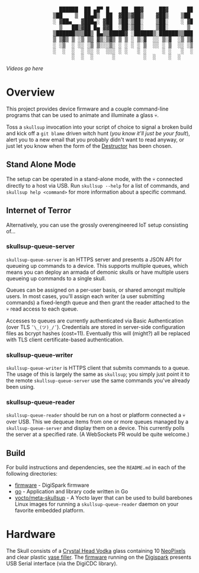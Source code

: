 <pre>
                 ██████  ██ ▄█▀ █    ██  ██▓     ██▓      ██████  █    ██  ██▓███   ▐██▌
               ▒██    ▒  ██▄█▒  ██  ▓██▒▓██▒    ▓██▒    ▒██    ▒  ██  ▓██▒▓██░  ██▒ ▐██▌
               ░ ▓██▄   ▓███▄░ ▓██  ▒██░▒██░    ▒██░    ░ ▓██▄   ▓██  ▒██░▓██░ ██▓▒ ▐██▌
                 ▒   ██▒▓██ █▄ ▓▓█  ░██░▒██░    ▒██░      ▒   ██▒▓▓█  ░██░▒██▄█▓▒ ▒ ▓██▒
               ▒██████▒▒▒██▒ █▄▒▒█████▓ ░██████▒░██████▒▒██████▒▒▒▒█████▓ ▒██▒ ░  ░ ▒▄▄
               ▒ ▒▓▒ ▒ ░▒ ▒▒ ▓▒░▒▓▒ ▒ ▒ ░ ▒░▓  ░░ ▒░▓  ░▒ ▒▓▒ ▒ ░░▒▓▒ ▒ ▒ ▒▓▒░ ░  ░ ░▀▀▒
               ░ ░▒  ░ ░░ ░▒ ▒░░░▒░ ░ ░ ░ ░ ▒  ░░ ░ ▒  ░░ ░▒  ░ ░░░▒░ ░ ░ ░▒ ░      ░  ░
               ░  ░  ░  ░ ░░ ░  ░░░ ░ ░   ░ ░     ░ ░   ░  ░  ░   ░░░ ░ ░ ░░           ░
                     ░  ░  ░      ░         ░  ░    ░  ░      ░     ░               ░
</pre>

*Videos go here*

# Overview #

This project provides device firmware and a couple command-line programs that
can be used to animate and illuminate a glass :skull:.

Toss a `skullsup` invocation into your script of choice to signal a broken
build and kick off a `git blame` driven witch hunt (*you know it'll just be your
fault*), alert you to a new email that you probably didn't want to read anyway,
or just let you know when the form of the [Destructor] has been chosen.

[Destructor]: http://www.imdb.com/title/tt0087332/quotes

## Stand Alone Mode ##

The setup can be operated in a stand-alone mode, with the :skull: connected
directly to a host via USB. Run `skullsup --help` for a list of commands, and
`skullsup help <command>` for more information about a specific command.

## Internet of Terror ##

Alternatively, you can use the grossly overengineered IoT setup
consisting of...

### skullsup-queue-server ###

`skullsup-queue-server` is an HTTPS server and presents a JSON API for queueing
up commands to a device. This supports multiple queues, which means you can
deploy an armada of demonic skulls or have multiple users queueing up commands
to a single skull.

Queues can be assigned on a per-user basis, or shared amongst multiple users.
In most cases, you'll assign each writer (a user submitting commands) a
fixed-length queue and then grant the reader attached to the :skull: read
access to each queue.

Accesses to queues are currently authenticated via Basic Authentication (over
TLS `¯\_(ツ)_/¯`). Credentials are stored in server-side configuration files
as bcrypt hashes (cost=11). Eventually this will (might?) all be replaced with
TLS client certificate-based authentication.

### skullsup-queue-writer ###

`skullsup-queue-writer` is HTTPS client that submits commands to a queue.
The usage of this is largely the same as `skullsup`; you simply just point
it to the remote `skullsup-queue-server` use the same commands you've already
been using.

### skullsup-queue-reader ###

`skullsup-queue-reader` should be run on a host or platform connected a :skull:
over USB. This we dequeue items from one or more queues managed by a
`skullsup-queue-server` and display them on a device. This currently polls the
server at a specified rate. (A WebSockets PR would be quite welcome.)

## Build ##

For build instructions and dependencies, see the `README.md` in each of the
following directories:

* [firmware](./firmware) - DigiSpark firmware
* [go](./go) - Application and library code written in Go
* [yocto/meta-skullsup](./yocto/meta-skullsup) - A Yocto layer that can be used
to build barebones Linux images for running a `skullsup-queue-reader` daemon on
your favorite embedded platform.

# Hardware #

The Skull consists of a [Crystal Head Vodka] glass containing 10 [NeoPixels]
and clear plastic [vase filler]. The [firmware](./firmware) running on the
[Digispark] presents USB Serial interface (via the DigiCDC library).

[Crystal Head Vodka]: https://www.crystalheadvodka.com
[NeoPixels]: https://www.adafruit.com/product/1655
[Digispark]: http://digistump.com/products/1
[vase filler]: http://www.michaels.com/ashland-clear-mini-discs/10998221.html
